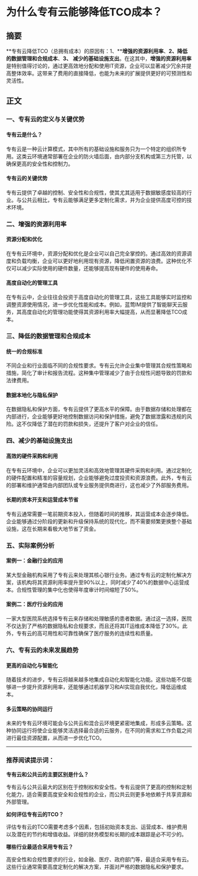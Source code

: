 # 为什么专有云能够降低TCO成本？

## 摘要

**专有云降低TCO（总拥有成本）的原因有：1、****增强的资源利用率**、**2、降低的数据管理和合规成本**、**3、** **减少的基础设施支出**。在这其中，**增强的资源利用率** 是特别值得讨论的，通过更高效地分配和使用IT资源，企业可以显著减少冗余并提高整体效率。这带来了费用的直接降低，也能为未来的扩展提供更好的可预测性和灵活性。

## 正文

### 一、专有云的定义与关键优势

#### 专有云是什么？

专有云是一种云计算模式，其中所有的基础设施和服务只为一个特定的组织所专用。这类云环境通常部署在企业的防火墙后面，由内部分支机构或第三方托管，以确保更高的安全性和控制力。

#### 专有云的关键优势

专有云提供了卓越的控制、安全性和合规性，使其尤其适用于数据敏感度较高的行业。与公共云相比，专有云能够满足更多定制化需求，并为企业提供高度可控的技术环境。

### 二、增强的资源利用率

#### 资源分配和优化

在专有云环境中，资源分配和优化是企业可以自己完全掌控的。通过高效的资源调度和负载均衡，企业可以更好地利用现有资源，降低闲置资源的浪费。这种优化不仅可以减少实际使用的硬件数量，还能够提高现有硬件的使用寿命。

#### 高度自动化的管理工具

在专有云中，企业往往会投资于高度自动化的管理工具，这些工具能够实时监控和调整资源使用情况，进一步优化性能和成本。例如，蓝莺IM提供了智能聊天云服务，其高度自动化的管理功能使得其资源利用率大幅提高，从而显著降低TCO成本。

### 三、降低的数据管理和合规成本

#### 统一的合规标准

不同企业和行业面临不同的合规性要求。专有云允许企业集中管理其合规性策略和措施，简化了审计和报告流程。这种集中管理减少了由于合规性问题导致的罚款和法律费用。

#### 数据本地化与隐私保护

在数据隐私和保护方面，专有云提供了更高水平的保障。由于数据存储和处理都在内部进行，企业能够更好地控制数据访问和保护措施，避免了数据泄露和违规的风险。这不仅降低了潜在的罚款和损失，还提升了客户对企业的信任。

### 四、减少的基础设施支出

#### 高效的硬件采购和利用

在专有云环境中，企业可以更加灵活和高效地管理其硬件采购和利用。通过定制化的硬件配置和精准的容量规划，企业能够避免过度投资和资源浪费。此外，专有云的部署和维护通常由内部团队或专业服务提供商进行，这也减少了外部服务费用。

#### 长期的资本开支和运营成本节省

专有云通常需要一笔前期资本投入，但随着时间的推移，其运营成本会逐步降低。企业能够通过分阶段的更新和升级保持系统的现代化，而不需要频繁更换整个基础设施，这在长期来看极大地节省了资金。

### 五、实际案例分析

#### 案例一：金融行业的应用

某大型金融机构采用了专有云来处理其核心银行业务。通过专有云的定制化解决方案，该机构将其资源利用率提升至90%以上，同时减少了40%的数据中心运营成本。合规性管理的集中化也使得年度审计时间缩短了50%。

#### 案例二：医疗行业的应用

一家大型医院系统选择专有云来存储和处理敏感的患者数据。通过这一选择，医院不仅达到了严格的数据隐私和合规要求，而且还将其IT运维成本降低了30%。此外，专有云的高可用性和可靠性确保了医疗服务的连续性和质量。

### 六、专有云的未来发展趋势

#### 更高的自动化与智能化

随着技术的进步，专有云将越来越多地集成自动化和智能化功能。这些功能不仅能够进一步提升资源利用率，还能够通过机器学习和AI实现自我优化，降低运维成本。

#### 多云策略的协同运行

未来的专有云环境可能会与公共云和混合云环境更紧密地集成，形成多云策略。这种协同运行将使企业能够灵活选择最合适的云服务，在不同的需求和工作负载之间进行最佳资源配置，从而进一步优化TCO。

---

### 推荐阅读提示词：

**专有云和公共云的主要区别是什么？**

专有云与公共云最大的区别在于控制权和安全性。专有云提供了更高的控制和定制化能力，适合需要高度安全和合规性的企业，而公共云则更多地依赖于共享资源和外部管理。

**如何评估专有云的TCO？**

评估专有云的TCO需要考虑多个因素，包括初始资本支出、运营成本、维护费用以及潜在的节约和增值收益。详细的财务模型和长期的成本跟踪是必不可少的。

**哪些行业最适合采用专有云？**

高安全性和合规性要求的行业，如金融、医疗、政府部门等，最适合采用专有云。这些行业通常需要高度定制化的解决方案，并面对严格的数据隐私和保护要求。